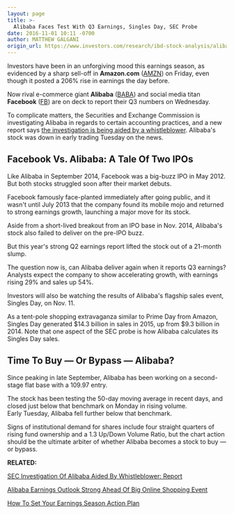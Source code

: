 ```yaml
---
layout: page
title: >-
  Alibaba Faces Test With Q3 Earnings, Singles Day, SEC Probe
date: 2016-11-01 10:11 -0700
author: MATTHEW GALGANI
origin_url: https://www.investors.com/research/ibd-stock-analysis/alibaba-faces-test-with-q3-earnings-singles-day-sec-probe/
---
```





Investors have been in an unforgiving mood this earnings season, as evidenced by a sharp sell-off in **Amazon.com** ([AMZN](https://research.investors.com/quote.aspx?symbol=AMZN)) on Friday, even though it posted a 206% rise in earnings the day before.


Now rival e-commerce giant **Alibaba** ([BABA](https://research.investors.com/quote.aspx?symbol=BABA)) and social media titan **Facebook** ([FB](https://research.investors.com/quote.aspx?symbol=FB)) are on deck to report their Q3 numbers on Wednesday.


To complicate matters, the Securities and Exchange Commission is investigating Alibaba in regards to certain accounting practices, and a new report says [the investigation is being aided by a whistleblower](https://www.investors.com/news/technology/alibaba-investigation-by-sec-into-accounting-aided-by-whistleblower/). Alibaba's stock was down in early trading Tuesday on the news.


Facebook Vs. Alibaba: A Tale Of Two IPOs
----------------------------------------


Like Alibaba in September 2014, Facebook was a big-buzz IPO in May 2012. But both stocks struggled soon after their market debuts.


Facebook famously face-planted immediately after going public, and it wasn't until July 2013 that the company found its mobile mojo and returned to strong earnings growth, launching a major move for its stock.


Aside from a short-lived breakout from an IPO base in Nov. 2014, Alibaba's stock also failed to deliver on the pre-IPO buzz.


But this year's strong Q2 earnings report lifted the stock out of a 21-month slump.


The question now is, can Alibaba deliver again when it reports Q3 earnings? Analysts expect the company to show accelerating growth, with earnings rising 29% and sales up 54%.


Investors will also be watching the results of Alibaba's flagship sales event, Singles Day, on Nov. 11.


As a tent-pole shopping extravaganza similar to Prime Day from Amazon, Singles Day generated $14.3 billion in sales in 2015, up from $9.3 billion in 2014. Note that one aspect of the SEC probe is how Alibaba calculates its Singles Day sales.


Time To Buy — Or Bypass — Alibaba?
----------------------------------


Since peaking in late September, Alibaba has been working on a second-stage flat base with a 109.97 entry.



The stock has been testing the 50-day moving average in recent days, and closed just below that benchmark on Monday in rising volume. Early Tuesday, Alibaba fell further below that benchmark.


Signs of institutional demand for shares include four straight quarters of rising fund ownership and a 1.3 Up/Down Volume Ratio, but the chart action should be the ultimate arbiter of whether Alibaba becomes a stock to buy — or bypass.


**RELATED:**


[SEC Investigation Of Alibaba Aided By Whistleblower: Report](https://www.investors.com/news/technology/alibaba-investigation-by-sec-into-accounting-aided-by-whistleblower/)


[Alibaba Earnings Outlook Strong Ahead Of Big Online Shopping Event](https://www.investors.com/news/technology/alibaba-earnings-outlook-strong-ahead-of-big-online-shopping-event/)


[How To Set Your Earnings Season Action Plan](https://www.investors.com/videos/are-you-ready-for-next-weeks-earnings-reports-and-stock-market-action/)




